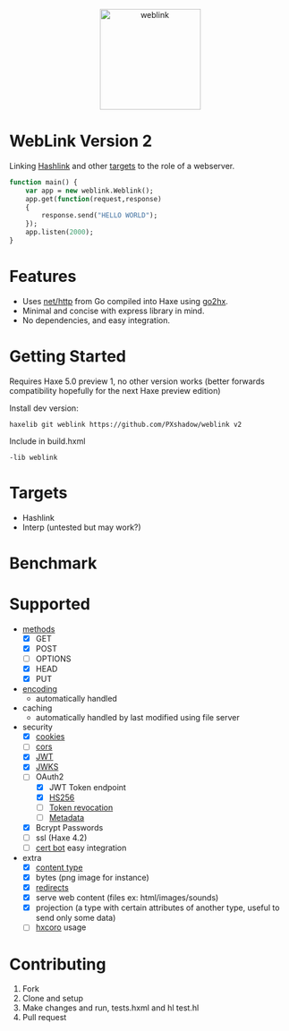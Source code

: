<p align="center">
    <img alt="weblink" src="weblink.svg" height="180px" align="center" />
</p>

WebLink Version 2
======
Linking [Hashlink](https://github.com/HaxeFoundation/hashlink) and other [targets](#targets) to the role of a webserver.

```haxe
function main() {
    var app = new weblink.Weblink();
    app.get(function(request,response)
    {
        response.send("HELLO WORLD");
    });
    app.listen(2000);
}
```

Features
====
* Uses [net/http](https://pkg.go.dev/net/http) from Go compiled into Haxe using [go2hx](https://github.com/go2hx/go2hx).
* Minimal and concise with express library in mind.
* No dependencies, and easy integration.


Getting Started
====

Requires Haxe 5.0 preview 1, no other version works (better forwards compatibility hopefully for the next Haxe preview edition)

Install dev version:
```
haxelib git weblink https://github.com/PXshadow/weblink v2
```
Include in build.hxml
```
-lib weblink
```

# Targets
* Hashlink
* Interp (untested but may work?)

# Benchmark

Supported
====
- [methods](https://developer.mozilla.org/en-US/docs/Web/HTTP/Methods)
    - [x] GET
    - [x] POST
    - [ ] OPTIONS
    - [x] HEAD
    - [x] PUT
- [encoding](https://developer.mozilla.org/en-US/docs/Web/HTTP/Compression)
    - automatically handled
- caching
    - automatically handled by last modified using file server
- security
    - [x] [cookies](https://developer.mozilla.org/en-US/docs/Web/HTTP/Cookies)
    - [ ] [cors](https://developer.mozilla.org/en-US/docs/Web/HTTP/CORS)
    - [x] [JWT](https://www.rfc-editor.org/rfc/rfc7519)
    - [x] [JWKS](https://www.rfc-editor.org/rfc/rfc7517#section-5)
    - [ ] OAuth2
        - [x] JWT Token endpoint
        - [x] [HS256](https://www.rfc-editor.org/rfc/rfc2104.html)
        - [ ] [Token revocation](https://oauth.net/2/token-revocation/)
        - [ ] [Metadata](https://oauth.net/2/authorization-server-metadata/)
    - [x] Bcrypt Passwords
    - [ ] ssl (Haxe 4.2)
    - [ ] [cert bot](https://certbot.eff.org/) easy integration
- extra
    - [x] [content type](https://developer.mozilla.org/en-US/docs/Web/HTTP/Headers/Content-Type)
    - [x] bytes (png image for instance)
    - [x] [redirects](https://developer.mozilla.org/en-US/docs/Web/HTTP/Redirections)
    - [x] serve web content (files ex: html/images/sounds)
    - [x] projection (a type with certain attributes of another type, useful to send only some data)
    - [ ] [hxcoro](https://github.com/haxeFoundation/hxcoro) usage

# Contributing

1. Fork
2. Clone and setup
4. Make changes and run, tests.hxml and hl test.hl
5. Pull request
